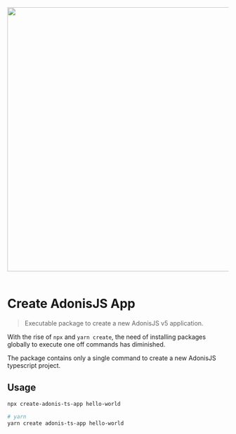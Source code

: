 <div align="center">
  <img src="https://res.cloudinary.com/adonisjs/image/upload/q_100/v1558612869/adonis-readme_zscycu.jpg" width="600px">
</div>

<br />

# Create AdonisJS App
> Executable package to create a new AdonisJS v5 application.

With the rise of `npx` and `yarn create`, the need of installing packages globally to execute one off commands has diminished.

The package contains only a single command to create a new AdonisJS typescript project.

## Usage

```sh
npx create-adonis-ts-app hello-world

# yarn
yarn create adonis-ts-app hello-world
```
